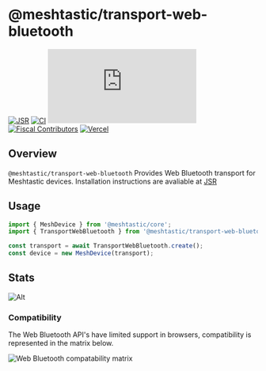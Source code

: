 # @meshtastic/transport-web-bluetooth

[![JSR](https://jsr.io/badges/@meshtastic/transport-web-bluetooth)](https://jsr.io/@meshtastic/transport-web-bluetooth)
[![CI](https://img.shields.io/github/actions/workflow/status/meshtastic/js/ci.yml?branch=master&label=actions&logo=github&color=yellow)](https://github.com/meshtastic/js/actions/workflows/ci.yml)
[![CLA assistant](https://cla-assistant.io/readme/badge/meshtastic/meshtastic.js)](https://cla-assistant.io/meshtastic/meshtastic.js)
[![Fiscal Contributors](https://opencollective.com/meshtastic/tiers/badge.svg?label=Fiscal%20Contributors&color=deeppink)](https://opencollective.com/meshtastic/)
[![Vercel](https://img.shields.io/static/v1?label=Powered%20by&message=Vercel&style=flat&logo=vercel&color=000000)](https://vercel.com?utm_source=meshtastic&utm_campaign=oss)

## Overview

`@meshtastic/transport-web-bluetooth` Provides Web Bluetooth transport for Meshtastic devices.
Installation instructions are avaliable at [JSR](https://jsr.io/@meshtastic/transport-web-bluetooth)

## Usage

```ts
import { MeshDevice } from '@meshtastic/core';
import { TransportWebBluetooth } from '@meshtastic/transport-web-bluetooth';

const transport = await TransportWebBluetooth.create();
const device = new MeshDevice(transport);
```

## Stats

![Alt](https://repobeats.axiom.co/api/embed/5330641586e92a2ec84676fedb98f6d4a7b25d69.svg "Repobeats analytics image")

### Compatibility


The Web Bluetooth API's have limited support in browsers, compatibility is represented in the matrix below.

![Web Bluetooth compatability matrix](https://caniuse.bitsofco.de/image/web-bluetooth.png)
